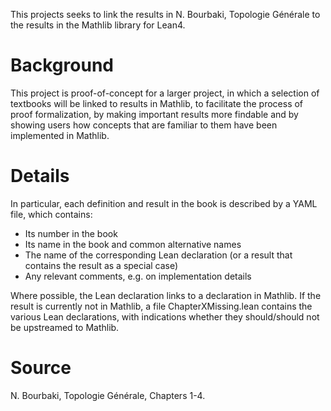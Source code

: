 This projects seeks to link the results in N. Bourbaki, Topologie Générale to the results in the Mathlib library for Lean4.

# Background
This project is proof-of-concept for a larger project, in which a selection of textbooks will be linked to results in Mathlib, to facilitate the process of proof formalization, by making important results more findable and by showing users how concepts that are familiar to them have been implemented in Mathlib.

# Details
In particular, each definition and result in the book is described by a YAML file, which contains:
- Its number in the book
- Its name in the book and common alternative names
- The name of the corresponding Lean declaration (or a result that contains the result as a special case)
- Any relevant comments, e.g. on implementation details

Where possible, the Lean declaration links to a declaration in Mathlib. If the result is currently not in Mathlib, a file ChapterXMissing.lean contains the various Lean declarations, with indications whether they should/should not be upstreamed to Mathlib.

# Source
N. Bourbaki, Topologie Générale, Chapters 1-4.

